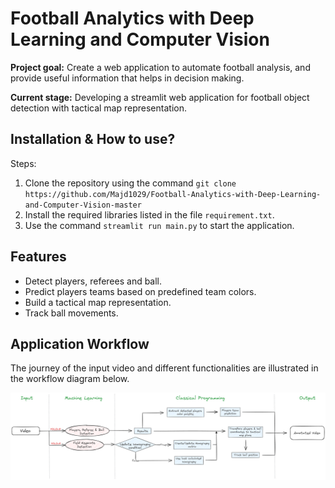 
# Football Analytics with Deep Learning and Computer Vision

**Project goal:** Create a web application to automate football analysis, and provide useful information that helps in decision making.


**Current stage:** Developing a streamlit web application for football object detection with tactical map representation.



## Installation & How to use?

Steps:
1. Clone the repository using the command `git clone https://github.com/Majd1029/Football-Analytics-with-Deep-Learning-and-Computer-Vision-master `
2. Install the required libraries listed in the file `requirement.txt`.
3. Use the command `streamlit run main.py` to start the application.
    
## Features

- Detect players, referees and ball.
- Predict players teams based on predefined team colors.
- Build a tactical map representation.
- Track ball movements.


## Application Workflow

The journey of the input video and different functionalities are illustrated in the workflow diagram below.

![workflow diagram](workflow-diagram.png)
